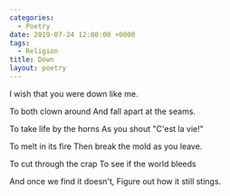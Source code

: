 ```yaml
---
categories:
  - Poetry
date: 2019-07-24 12:00:00 +0000
tags:
  - Religion
title: Down
layout: poetry
---
```


I wish that you were down like me.

To both clown around
And fall apart at the seams.

To take life by the horns
As you shout "C'est la vie!"

To melt in its fire
Then break the mold as you leave.

To cut through the crap
To see if the world bleeds

And once we find it doesn't,
Figure out how it still stings.
